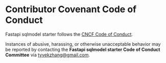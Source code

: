 # Contributor Covenant Code of Conduct

Fastapi sqlmodel starter follows the [CNCF Code of Conduct](https://github.com/cncf/foundation/blob/main/code-of-conduct.md).

Instances of abusive, harassing, or otherwise unacceptable behavior may be reported by contacting
the **Fastapi sqlmodel starter Code of Conduct Committee** via <tyvekzhang@gmail.com>.
